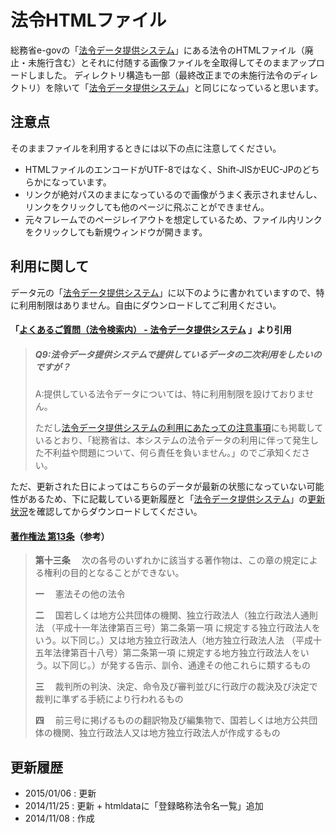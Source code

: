 # 法令HTMLファイル

総務省e-govの「[法令データ提供システム][lawjp]」にある法令のHTMLファイル（廃止・未施行含む）とそれに付随する画像ファイルを全取得してそのままアップロードしました。
ディレクトリ構造も一部（最終改正までの未施行法令のディレクトリ）を除いて「[法令データ提供システム][lawjp]」と同じになっていると思います。

## 注意点

そのままファイルを利用するときには以下の点に注意してください。

* HTMLファイルのエンコードがUTF-8ではなく、Shift-JISかEUC-JPのどちらかになっています。
* リンクが絶対パスのままになっているので画像がうまく表示されませんし、リンクをクリックしても他のページに飛ぶことができません。
* 元々フレームでのページレイアウトを想定しているため、ファイル内リンクをクリックしても新規ウィンドウが開きます。

## 利用に関して

データ元の「[法令データ提供システム][lawjp]」に以下のように書かれていますので、特に利用制限はありません。自由にダウンロードしてご利用ください。

#### 「[よくあるご質問（法令検索内） - 法令データ提供システム](http://www.e-gov.go.jp/law/faq_a.html) 」より引用

> ##### Q9:法令データ提供システムで提供しているデータの二次利用をしたいのですが？
>
> A:提供している法令データについては、特に利用制限を設けておりません。
>
> ただし[法令データ提供システムの利用にあたっての注意事項](http://law.e-gov.go.jp/cgi-bin/idxsearch.cgi)にも掲載しているとおり、「総務省は、本システムの法令データの利用に伴って発生した不利益や問題について、何ら責任を負いません。」のでご承知ください。

ただ、更新された日によってはこちらのデータが最新の状態になっていない可能性があるため、下に記載している更新履歴と「[法令データ提供システム][lawjp]」の[更新状況](http://law.e-gov.go.jp/announce.html)を確認してからダウンロードしてください。

#### [著作権法 第13条](http://law.e-gov.go.jp/htmldata/S45/S45HO048.html#1000000000000000000000000000000000000000000000001300000000000000000000000000000)（参考）

> **第十三条** 　次の各号のいずれかに該当する著作物は、この章の規定による権利の目的となることができない。
>
> **一** 　憲法その他の法令
>
> **二** 　国若しくは地方公共団体の機関、独立行政法人（独立行政法人通則法 （平成十一年法律第百三号）第二条第一項 に規定する独立行政法人をいう。以下同じ。）又は地方独立行政法人（地方独立行政法人法 （平成十五年法律第百十八号）第二条第一項 に規定する地方独立行政法人をいう。以下同じ。）が発する告示、訓令、通達その他これらに類するもの
>
> **三** 　裁判所の判決、決定、命令及び審判並びに行政庁の裁決及び決定で裁判に準ずる手続により行われるもの
>
> **四** 　前三号に掲げるものの翻訳物及び編集物で、国若しくは地方公共団体の機関、独立行政法人又は地方独立行政法人が作成するもの

## 更新履歴

* 2015/01/06 : 更新
* 2014/11/25 : 更新 + htmldataに「登録略称法令名一覧」追加
* 2014/11/08 : 作成

[lawjp]:http://law.e-gov.go.jp/cgi-bin/idxsearch.cgi
